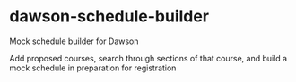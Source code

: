 # dawson-schedule-builder
Mock schedule builder for Dawson 

Add proposed courses, search through sections of that course, and build a mock schedule in preparation for registration

